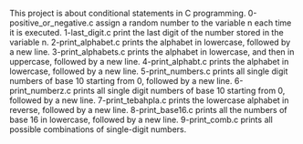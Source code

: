 This project is about conditional statements in C programming. 
0-positive_or_negative.c assign a random number to the variable n each time it is executed.
1-last_digit.c print the last digit of the number stored in the variable n.
2-print_alphabet.c prints the alphabet in lowercase, followed by a new line.
3-print_alphabets.c  prints the alphabet in lowercase, and then in uppercase, followed by a new line.
4-print_alphabt.c  prints the alphabet in lowercase, followed by a new line.
5-print_numbers.c prints all single digit numbers of base 10 starting from 0, followed by a new line.
6-print_numberz.c prints all single digit numbers of base 10 starting from 0, followed by a new line.
7-print_tebahpla.c prints the lowercase alphabet in reverse, followed by a new line.
8-print_base16.c  prints all the numbers of base 16 in lowercase, followed by a new line.
9-print_comb.c prints all possible combinations of single-digit numbers.
